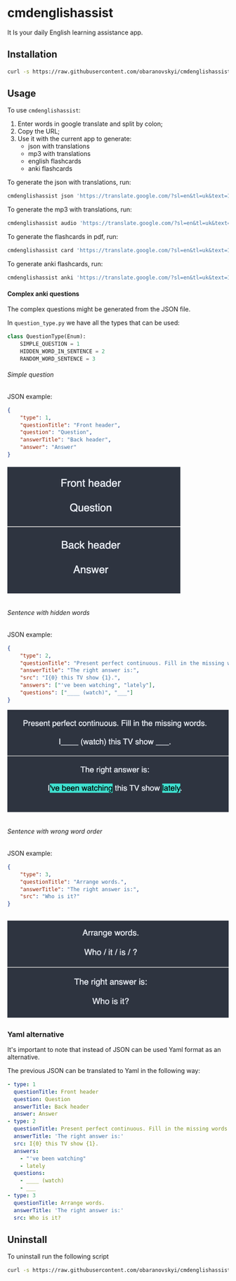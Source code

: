 # cmdenglishassist

It Is your daily English learning assistance app.

## Installation

```bash
curl -s https://raw.githubusercontent.com/obaranovskyi/cmdenglishassist/main/install.sh | bash /dev/stdin
```

## Usage

To use `cmdenglishassist`:

1. Enter words in google translate and split by colon;
2. Copy the URL;
3. Use it with the current app to generate:
   - json with translations
   - mp3 with translations
   - english flashcards
   - anki flashcards

To generate the json with translations, run:

```bash
cmdenglishassist json 'https://translate.google.com/?sl=en&tl=uk&text=1.%20Enter%20words%20in%20google%20translate%20and%20split%20by%20colon%3B%0A2.%20Copy%20URL%20%0A3%20Use%20it%20with%20the%20current%20app%20to%20generate%20the%3A%0A&op=translate'
```

To generate the mp3 with translations, run:

```bash
cmdenglishassist audio 'https://translate.google.com/?sl=en&tl=uk&text=1.%20Enter%20words%20in%20google%20translate%20and%20split%20by%20colon%3B%0A2.%20Copy%20URL%20%0A3%20Use%20it%20with%20the%20current%20app%20to%20generate%20the%3A%0A&op=translate'
```

To generate the flashcards in pdf, run:

```bash
cmdenglishassist card 'https://translate.google.com/?sl=en&tl=uk&text=1.%20Enter%20words%20in%20google%20translate%20and%20split%20by%20colon%3B%0A2.%20Copy%20URL%20%0A3%20Use%20it%20with%20the%20current%20app%20to%20generate%20the%3A%0A&op=translate'
```

To generate anki flashcards, run:

```bash
cmdenglishassist anki 'https://translate.google.com/?sl=en&tl=uk&text=1.%20Enter%20words%20in%20google%20translate%20and%20split%20by%20colon%3B%0A2.%20Copy%20URL%20%0A3%20Use%20it%20with%20the%20current%20app%20to%20generate%20the%3A%0A&op=translate'
```

#### Complex anki questions

The complex questions might be generated from the JSON file.

In `question_type.py` we have all the types that can be used:

```python
class QuestionType(Enum):
    SIMPLE_QUESTION = 1
    HIDDEN_WORD_IN_SENTENCE = 2
    RANDOM_WORD_SENTENCE = 3
```

###### Simple question

JSON example:

```json
{
    "type": 1,
    "questionTitle": "Front header",
    "question": "Question",
    "answerTitle": "Back header",
    "answer": "Answer"
}
```

###### ![](assets/2023-03-24-08-08-03-image.png)

###### Sentence with hidden words

JSON example:

```json
{
    "type": 2,
    "questionTitle": "Present perfect continuous. Fill in the missing words.",
    "answerTitle": "The right answer is:",
    "src": "I{0} this TV show {1}.",
    "answers": ["'ve been watching", "lately"],
    "questions": ["____ (watch)", "___"]
}
```

![](assets/2023-03-24-08-07-43-image.png)

###### 

###### Sentence with wrong word order

JSON example:

```json
{
    "type": 3,
    "questionTitle": "Arrange words.",
    "answerTitle": "The right answer is:",
    "src": "Who is it?"
}
```

## ![](assets/2023-03-24-08-07-10-image.png)

### Yaml alternative
It's important to note that instead of JSON can be used Yaml format as an alternative.

The previous JSON can be translated to Yaml in the following way:
```yaml
- type: 1
  questionTitle: Front header
  question: Question
  answerTitle: Back header
  answer: Answer
- type: 2
  questionTitle: Present perfect continuous. Fill in the missing words.
  answerTitle: 'The right answer is:'
  src: I{0} this TV show {1}.
  answers: 
    - "'ve been watching"
    - lately
  questions:
    - ____ (watch)
    - ___
- type: 3
  questionTitle: Arrange words.
  answerTitle: 'The right answer is:'
  src: Who is it?
```


## Uninstall

To uninstall run the following script

```bash
curl -s https://raw.githubusercontent.com/obaranovskyi/cmdenglishassist/main/uninstall.sh | bash /dev/stdin
```
